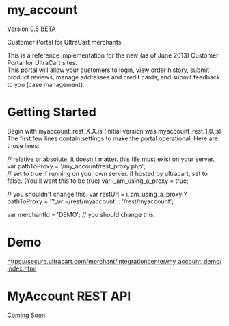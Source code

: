 my_account
==========

Version 0.5 BETA

Customer Portal for UltraCart merchants

This is a reference implementation for the new (as of June 2013) Customer Portal for UltraCart sites.  
This portal will allow your customers to login, view order history, submit product reviews, manage
addresses and credit cards, and submit feedback to you (case management).

Getting Started
===============
Begin with myaccount_rest_X.X.js  (initial version was myaccount_rest_1.0.js)
The first few lines contain settings to make the portal operational.
Here are those lines:

// relative or absolute.  it doesn't matter.  this file must exist on your server.
var pathToProxy = '/my_account/rest_proxy.php';  
// set to true if running on your own server.  if hosted by ultracart, set to false. (You'll want this to be true)
var i_am_using_a_proxy = true;  

// you shouldn't change this.
var restUrl = i_am_using_a_proxy ? pathToProxy + '?_url=/rest/myaccount' : '/rest/myaccount';  


var merchantId = 'DEMO'; // you should change this.


Demo
====
https://secure.ultracart.com/merchant/integrationcenter/my_account_demo/index.html

MyAccount REST API
==================
Coming Soon

